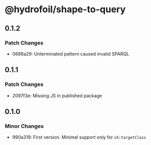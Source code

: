 # @hydrofoil/shape-to-query

## 0.1.2

### Patch Changes

- 0686a29: Unterminated pattern caused invalid SPARQL

## 0.1.1

### Patch Changes

- 2097f3e: Missing JS in published package

## 0.1.0

### Minor Changes

- 990a319: First version. Minimal support only for `sh:targetClass`
